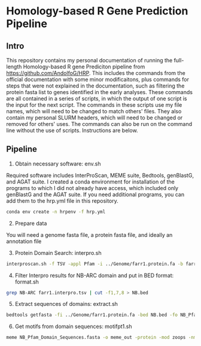 # Homology-based R Gene Prediction Pipeline

## Intro

This repository contains my personal documentation of running the full-length Homology-based R gene Prediciton pipeline from https://github.com/AndolfoG/HRP. This includes the commands from the official documentation with some minor modificaitons, plus commands for steps that were not explained in the documentation, such as filtering the protein fasta list to genes identified in the early analyses. These commands are all contained in a series of scripts, in which the output of one script is the input for the next script. The commands in these scripts use my file names, which will need to be changed to match others' files. They also contain my personal SLURM headers, which will need to be changed or removed for others' uses. The commands can also be run on the command line without the use of scripts. Instructions are below.

## Pipeline

1. Obtain necessary software: env.sh

Required software includes InterProScan, MEME suite, Bedtools, genBlastG, and AGAT suite. I created a conda environment for installation of the programs to which I did not already have access, which included only genBlastG and the AGAT suite. If you need additional programs, you can add them to the hrp.yml file in this repository.

```bash
conda env create -n hrpenv -f hrp.yml
```

2. Prepare data

You will need a genome fasta file, a protein fasta file, and ideally an annotation file

3. Protein Domain Search: interpro.sh


```bash
interproscan.sh -f TSV -appl Pfam -i ../Genome/farr1.protein.fa -b farr1.interpro
```

4. Filter Interpro results for NB-ARC domain and put in BED format: format.sh

```bash
grep NB-ARC farr1.interpro.tsv | cut -f1,7,8 > NB.bed
```

5. Extract sequences of domains: extract.sh

```bash
bedtools getfasta -fi ../Genome/farr1.protein.fa -bed NB.bed -fo NB_Pfam_Domain_Sequences.fasta
```

6. Get motifs from domain sequences: motifpt1.sh

```bash
meme NB_Pfam_Domain_Sequences.fasta -o meme_out -protein -mod zoops -nmotifs 19 -minw 4 -maxw 7 -objfun classic -markov_order 0
```

